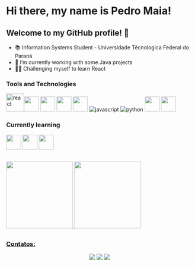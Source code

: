 # Hi there, my name is Pedro Maia!

## Welcome to my GitHub profile! 👋

- 📚 Information Systems Student - Universidade Técnologica Federal do Paraná
- 🔭 I’m currently working with some Java projects
- 👩‍💻 Challenging myself to learn React

### Tools and Technologies

<img src="https://cdn.jsdelivr.net/gh/devicons/devicon/icons/react/react-original.svg" style="width: 48px" title="react" /><img src="https://cdn.jsdelivr.net/gh/devicons/devicon/icons/c/c-original.svg" width="40" height="40"/> <img src="https://cdn.jsdelivr.net/gh/devicons/devicon/icons/git/git-original.svg" width="40" height="40"/> <img src="https://cdn.jsdelivr.net/gh/devicons/devicon/icons/java/java-original.svg" width="40" height="40"/> <img src="https://cdn.jsdelivr.net/gh/devicons/devicon/icons/linux/linux-original.svg" width="40" height="40"/> <img src="https://img.icons8.com/color/48/000000/javascript--v1.png" title="javascript" /> <img src="https://img.icons8.com/color/48/000000/python--v1.png" title="python" /> <img src="https://cdn.jsdelivr.net/gh/devicons/devicon/icons/jira/jira-original-wordmark.svg" width="40" height="40"/> <img src="https://cdn.jsdelivr.net/gh/devicons/devicon/icons/nodejs/nodejs-original-wordmark.svg" width="40" height="40"/>
          

### Currently learning

<img src="https://cdn.jsdelivr.net/gh/devicons/devicon/icons/arduino/arduino-original.svg" width="40" height="40"/> <img src="https://cdn.jsdelivr.net/gh/devicons/devicon/icons/docker/docker-original-wordmark.svg" width="40" height="40"/> <img src="https://cdn.jsdelivr.net/gh/devicons/devicon/icons/nextjs/nextjs-original.svg" width="40" height="40"/>
          

##
<div>
  <a href="https://github.com/Rylams">
  <img height="180em" src="https://github-readme-stats.vercel.app/api/top-langs/?username=pedrohsmaia&layout=compact&langs_count=7&theme=dracula"/>
  <img height="180em" src="https://github-readme-stats.vercel.app/api?username=pedrohsmaia&show_icons=true&theme=dracula&include_all_commits=true&count_private=true"/>
</div>

##
### Contatos:
<div align="center"> 
  <a href="https://instagram.com/pedro.hsmaia" target="_blank"><img src="https://img.shields.io/badge/-Instagram-%23E4405F?style=for-the-badge&logo=instagram&logoColor=white" target="_blank"></a> 
  <a href = "mailto:pedrohsmaia1@gmail.com"><img src="https://img.shields.io/badge/-Gmail-%23333?style=for-the-badge&logo=gmail&logoColor=white" target="_blank"></a>
  <a href="https://www.linkedin.com/in/pedrohmaia/" target="_blank"><img src="https://img.shields.io/badge/-LinkedIn-%230077B5?style=for-the-badge&logo=linkedin&logoColor=white" target="_blank"></a> 
</div>
